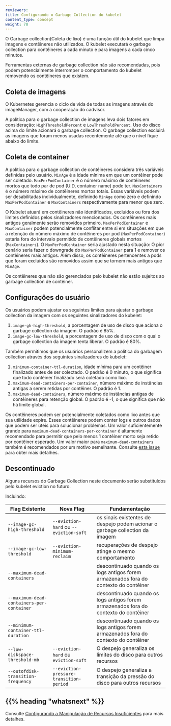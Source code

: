 ```yaml
---
reviewers:
title: Configurando o Garbage Collection do kubelet
content_type: concept
weight: 70
---
```


<!-- overview -->

O Garbage collection(Coleta de lixo) é uma função útil do kubelet que limpa imagens e contêineres não utilizados. O kubelet executará o garbage collection para contêineres a cada minuto e para imagens a cada cinco minutos.

Ferramentas externas de garbage collection não são recomendadas, pois podem potencialmente interromper o comportamento do kubelet removendo os contêineres que existem.



<!-- body -->

## Coleta de imagens

O Kubernetes gerencia o ciclo de vida de todas as imagens através do imageManager, com a cooperação do cadvisor.

A política para o garbage collection de imagens leva dois fatores em consideração:
`HighThresholdPercent` e `LowThresholdPercent`. Uso do disco acima do limite acionará o garbage collection. O garbage collection excluirá as imagens que foram menos usadas recentemente até que o nível fique abaixo do limite.

## Coleta de container

A política para o garbage collection de contêineres considera três variáveis definidas pelo usuário. `MinAge` é a idade mínima em que um contêiner pode ser coletado. `MaxPerPodContainer` é o número máximo de contêineres mortos que todo par de pod (UID, container name) pode ter. `MaxContainers` é o número máximo de contêineres mortos totais. Essas variáveis podem ser desabilitadas individualmente, definindo `MinAge` como zero e definindo `MaxPerPodContainer` e `MaxContainers` respectivamente para menor que zero.

O Kubelet atuará em contêineres não identificados, excluídos ou fora dos limites definidos pelos sinalizadores mencionados. Os contêineres mais antigos geralmente serão removidos primeiro. `MaxPerPodContainer` e `MaxContainer` podem potencialmente conflitar entre si em situações em que a retenção do número máximo de contêineres por pod (`MaxPerPodContainer`) estaria fora do intervalo permitido de contêineres globais mortos (`MaxContainers`). O `MaxPerPodContainer` seria ajustado nesta situação: O pior cenário seria fazer o downgrade do `MaxPerPodContainer` para 1 e remover os contêineres mais antigos. Além disso, os contêineres pertencentes a pods que foram excluídos são removidos assim que se tornem mais antigos que `MinAge`.

Os contêineres que não são gerenciados pelo kubelet não estão sujeitos ao garbage collection de contêiner.

## Configurações do usuário

Os usuários podem ajustar os seguintes limites para ajustar o garbage collection da imagem com os seguintes sinalizadores do kubelet:

1. `image-gh-high-threshold`, a porcentagem de uso de disco que aciona o garbage collection da imagem. O padrão é 85%.
2. `image-gc-low-threshold`, a porcentagem de uso de disco com o qual o garbage collection da imagem tenta liberar. O padrão é 80%.

Também permitimos que os usuários personalizem a política do garbagem collection através dos seguintes sinalizadores do kubelet:

1. `minimum-container-ttl-duration`, idade mínima para um contêiner finalizado antes de ser colectado. O padrão é 0 minuto, o que significa que todo contêiner finalizado será coletado como lixo.
2. `maximum-dead-containers-per-container`, número máximo de instâncias antigas a serem retidas por contêiner. O padrão é 1.
3. `maximum-dead-containers`, número máximo de instâncias antigas de contêineres para retenção global. O padrão é -1, o que significa que não há limite global.

Os contêineres podem ser potencialmente coletados como lixo antes que sua utilidade expire. Esses contêineres podem conter logs e outros dados que podem ser úteis para solucionar problemas. Um valor suficientemente grande para `maximum-dead-containers-per-container` é altamente recomendado para permitir que pelo menos 1 contêiner morto seja retido por contêiner esperado. Um valor maior para `maximum-dead-containers` também é recomendados por um motivo semelhante.
Consulte [esta issue](https://github.com/kubernetes/kubernetes/issues/13287) para obter mais detalhes.

## Descontinuado

Alguns recursos do Garbage Collection neste documento serão substituídos pelo kubelet eviction no futuro.

Incluindo:

| Flag Existente                            | Nova Flag                               | Fundamentação                                                                        |
| ----------------------------------------- | --------------------------------------- | ------------------------------------------------------------------------------------ |
| `--image-gc-high-threshold`               | `--eviction-hard` ou `--eviction-soft`  | os sinais existentes de despejo podem acionar o garbage collection da imagem         |
| `--image-gc-low-threshold`                | `--eviction-minimum-reclaim`            | recuperações de despejo atinge o mesmo comportamento                                 |
| `--maximum-dead-containers`               |                                         | descontinuado quando os logs antigos forem armazenados fora do contexto do contêiner |
| `--maximum-dead-containers-per-container` |                                         | descontinuado quando os logs antigos forem armazenados fora do contexto do contêiner |
| `--minimum-container-ttl-duration`        |                                         | descontinuado quando os logs antigos forem armazenados fora do contexto do contêiner |
| `--low-diskspace-threshold-mb`            | `--eviction-hard` ou `eviction-soft`    | O despejo generaliza os limites do disco para outros recursos                        |
| `--outofdisk-transition-frequency`        | `--eviction-pressure-transition-period` | O despejo generaliza a transição da pressão do disco para outros recursos            |



## {{% heading "whatsnext" %}}


Consulte [Configurando a Manipulação de Recursos Insuficientes](/docs/tasks/administer-cluster/out-of-resource/) para mais detalhes.


